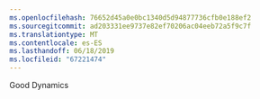 ```yaml
---
ms.openlocfilehash: 76652d45a0e0bc1340d5d94877736cfb0e188ef2
ms.sourcegitcommit: ad203331ee9737e82ef70206ac04eeb72a5f9c7f
ms.translationtype: MT
ms.contentlocale: es-ES
ms.lasthandoff: 06/18/2019
ms.locfileid: "67221474"
---
```

Good Dynamics